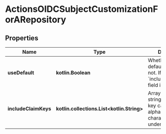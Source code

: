 
# ActionsOIDCSubjectCustomizationForARepository

## Properties
Name | Type | Description | Notes
------------ | ------------- | ------------- | -------------
**useDefault** | **kotlin.Boolean** | Whether to use the default template or not. If &#x60;true&#x60;, the &#x60;include_claim_keys&#x60; field is ignored. | 
**includeClaimKeys** | **kotlin.collections.List&lt;kotlin.String&gt;** | Array of unique strings. Each claim key can only contain alphanumeric characters and underscores. |  [optional]



